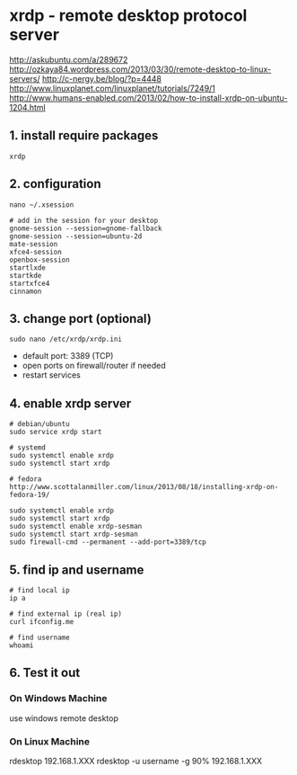 # xrdp - remote desktop protocol server

http://askubuntu.com/a/289672
http://ozkaya84.wordpress.com/2013/03/30/remote-desktop-to-linux-servers/
http://c-nergy.be/blog/?p=4448
http://www.linuxplanet.com/linuxplanet/tutorials/7249/1
http://www.humans-enabled.com/2013/02/how-to-install-xrdp-on-ubuntu-1204.html

## 1. install require packages

    xrdp

## 2. configuration

    nano ~/.xsession

    # add in the session for your desktop
    gnome-session --session=gnome-fallback
    gnome-session --session=ubuntu-2d
    mate-session
    xfce4-session
    openbox-session
    startlxde
    startkde
    startxfce4
    cinnamon

## 3. change port (optional)

    sudo nano /etc/xrdp/xrdp.ini
    
- default port: 3389 (TCP)
- open ports on firewall/router if needed
- restart services

## 4. enable xrdp server

    # debian/ubuntu
    sudo service xrdp start

    # systemd
    sudo systemctl enable xrdp
    sudo systemctl start xrdp
     
    # fedora
    http://www.scottalanmiller.com/linux/2013/08/18/installing-xrdp-on-fedora-19/
    
    sudo systemctl enable xrdp
    sudo systemctl start xrdp
    sudo systemctl enable xrdp-sesman
    sudo systemctl start xrdp-sesman
    sudo firewall-cmd --permanent --add-port=3389/tcp

## 5. find ip and username

    # find local ip
    ip a
    
    # find external ip (real ip)
    curl ifconfig.me
    
    # find username
    whoami
    

## 6. Test it out

### On Windows Machine
use windows remote desktop

### On Linux Machine

rdesktop 192.168.1.XXX
rdesktop -u username -g 90% 192.168.1.XXX

